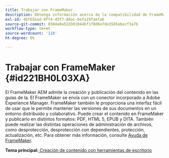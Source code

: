 ```yaml
---
title: Trabajar con FrameMaker
description: Obtenga información acerca de la compatibilidad de FrameMaker AEM para la creación y publicación de contenido en las guías de.
exl-id: 4bf65bad-0ff4-45f7-88ac-6efa19faefab
source-git-commit: 8504a0a52d381044bf1f0d6e7de3585ebecf3a7b
workflow-type: tm+mt
source-wordcount: '118'
ht-degree: 0%

---
```


# Trabajar con FrameMaker {#id221BH0L03XA}

El FrameMaker AEM admite la creación y publicación del contenido en las guías de la. El FrameMaker se envía con un conector incorporado a Adobe Experience Manager. FrameMaker también le proporciona una interfaz fácil de usar que le permite mantener las versiones de sus documentos en un entorno distribuido y colaborativo. Puede crear el contenido en FrameMaker y publicarlo en distintos formatos: PDF, HTML 5, EPUB y DITA. También puede realizar las distintas operaciones de administración de archivos, como desprotección, desprotección con dependientes, protección, actualización, etc. Para obtener más información, consulte [Ayuda de FrameMaker](https://help.adobe.com/en_US/framemaker/using/index.html).

**Tema principal:**[ Creación de contenido con herramientas de escritorio](author-desktop-tools.md)
